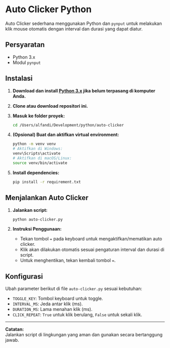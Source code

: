 # Auto Clicker Python

Auto Clicker sederhana menggunakan Python dan `pynput` untuk melakukan klik mouse otomatis dengan interval dan durasi yang dapat diatur.

## Persyaratan

- Python 3.x
- Modul `pynput`

## Instalasi

1. **Download dan install [Python 3.x](https://www.python.org/downloads/) jika belum terpasang di komputer Anda.**

2. **Clone atau download repositori ini.**

3. **Masuk ke folder proyek:**

   ```bash
   cd /Users/alfandi/Development/python/auto-clicker
   ```

4. **(Opsional) Buat dan aktifkan virtual environment:**

   ```bash
   python -m venv venv
   # Aktifkan di Windows:
   venv\Scripts\activate
   # Aktifkan di macOS/Linux:
   source venv/bin/activate
   ```

5. **Install dependencies:**
   ```bash
   pip install -r requirement.txt
   ```

## Menjalankan Auto Clicker

1. **Jalankan script:**

   ```bash
   python auto-clicker.py
   ```

2. **Instruksi Penggunaan:**
   - Tekan tombol `=` pada keyboard untuk mengaktifkan/mematikan auto clicker.
   - Klik akan dilakukan otomatis sesuai pengaturan interval dan durasi di script.
   - Untuk menghentikan, tekan kembali tombol `=`.

## Konfigurasi

Ubah parameter berikut di file `auto-clicker.py` sesuai kebutuhan:

- `TOGGLE_KEY`: Tombol keyboard untuk toggle.
- `INTERVAL_MS`: Jeda antar klik (ms).
- `DURATION_MS`: Lama menahan klik (ms).
- `CLICK_REPEAT`: `True` untuk klik berulang, `False` untuk sekali klik.

---

**Catatan:**  
Jalankan script di lingkungan yang aman dan gunakan secara bertanggung jawab.
